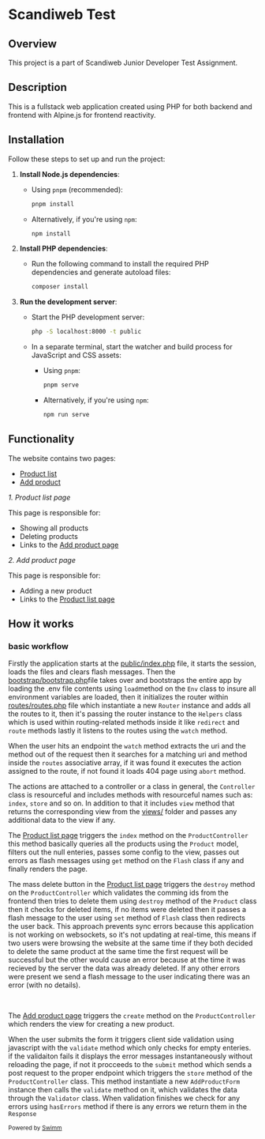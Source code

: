 # Scandiweb Test

## Overview

This project is a part of Scandiweb Junior Developer Test Assignment.

## Description

This is a fullstack web application created using PHP for both backend and frontend with Alpine.js for frontend reactivity.

## Installation

Follow these steps to set up and run the project:

1. **Install Node.js dependencies**:
   - Using `pnpm` (recommended):
     ```bash
     pnpm install
     ```
   - Alternatively, if you're using `npm`:
     ```bash
     npm install
     ```

2. **Install PHP dependencies**:
   - Run the following command to install the required PHP dependencies and generate autoload files:
     ```bash
     composer install
     ```

3. **Run the development server**:
   - Start the PHP development server:
     ```bash
     php -S localhost:8000 -t public
     ```

   - In a separate terminal, start the watcher and build process for JavaScript and CSS assets:
     - Using `pnpm`:
       ```bash
       pnpm serve
       ```
     - Alternatively, if you're using `npm`:
       ```bash
       npm run serve
       ```

## Functionality

The website contains two pages:

- [Product list](https://scandiweb-test.infinityfreeapp.com/)
- [Add product](https://scandiweb-test.infinityfreeapp.com/add-product)

*1\. Product list page*

This page is responsible for:

- Showing all products
- Deleting products
- Links to the [Add product page](https://scandiweb-test.infinityfreeapp.com/add-product)

*2\. Add product page*

This page is responsible for:

- Adding a new product
- Links to the [Product list page](https://scandiweb-test.infinityfreeapp.com/)

## How it works

### basic workflow

Firstly the application starts at the <SwmPath>[public/index.php](/public/index.php)</SwmPath> file, it starts the session, loads the files and clears flash messages. Then the <SwmPath>[bootstrap/bootstrap.php](/bootstrap/bootstrap.php)</SwmPath>file takes over and bootstraps the entire app by loading the .env file contents using <SwmToken path="/lib/Env.php" pos="16:7:7" line-data="    public static function load(string $path)">`load`</SwmToken>method on the <SwmToken path="/lib/Env.php" pos="7:2:2" line-data="class Env">`Env`</SwmToken> class to insure all environment variables are loaded, then it initializes the router within <SwmPath>[routes/routes.php](/routes/routes.php)</SwmPath> file which instantiate a new <SwmToken path="/app/router/Router.php" pos="15:2:2" line-data="class Router">`Router`</SwmToken> instance and adds all the routes to it, then it's passing the router instance to the <SwmToken path="/lib/Helpers.php" pos="12:2:2" line-data="class Helpers">`Helpers`</SwmToken> class which is used within routing-related methods inside it like <SwmToken path="/lib/Helpers.php" pos="72:7:7" line-data="    public static function redirect(string $to): void">`redirect`</SwmToken> and <SwmToken path="/lib/Helpers.php" pos="61:7:7" line-data="    public static function route(string $name): string|null">`route`</SwmToken> methods lastly it listens to the routes using the <SwmToken path="/app/router/Router.php" pos="126:5:5" line-data="    public function watch()">`watch`</SwmToken> method.

When the user hits an endpoint the <SwmToken path="/app/router/Router.php" pos="126:5:5" line-data="    public function watch()">`watch`</SwmToken> method extracts the uri and the method out of the request then it searches for a matching uri and method inside the <SwmToken path="/app/router/Router.php" pos="22:6:6" line-data="    private array $routes = [];">`routes`</SwmToken> associative array, if it was found it executes the action assigned to the route, if not found it loads 404 page using <SwmToken path="/app/router/Router.php" pos="152:7:7" line-data="    public static function abort(int $statusCode = Http::NOT_FOUND): void">`abort`</SwmToken> method.

The actions are attached to a controller or a class in general, the <SwmToken path="/app/controllers/Controller.php" pos="7:4:4" line-data="abstract class Controller">`Controller`</SwmToken> class is resourceful and includes methods with resourceful names such as: <SwmToken path="/app/controllers/Controller.php" pos="12:7:7" line-data="    public static function index()">`index`</SwmToken>, <SwmToken path="/app/controllers/Controller.php" pos="26:7:7" line-data="    public static function store()">`store`</SwmToken> and so on. In addition to that it includes <SwmToken path="/app/controllers/Controller.php" pos="44:7:7" line-data="    public static function view(string $view, $data = [])">`view`</SwmToken> method that returns the corresponding view from the <SwmPath>[views/](/views/)</SwmPath> folder and passes any additional data  to the view if any.

The [Product list page](https://scandiweb-test.infinityfreeapp.com/) triggers the <SwmToken path="/app/controllers/ProductController.php" pos="26:7:7" line-data="    public static function index()">`index`</SwmToken> method on the <SwmToken path="/app/controllers/ProductController.php" pos="15:2:2" line-data="class ProductController extends Controller">`ProductController`</SwmToken> this method basically queries all the products using the <SwmToken path="/app/models/Product.php" pos="11:2:2" line-data="class Product extends Model">`Product`</SwmToken> model, filters out the null enteries, passes some config to the view, passes out errors as flash messages using <SwmToken path="/app/sessions/Flash.php" pos="29:7:7" line-data="    public static function get(string $key, mixed $default = null): mixed">`get`</SwmToken> method on the <SwmToken path="/app/sessions/Flash.php" pos="8:5:5" line-data=" * Class Flash">`Flash`</SwmToken> class if any and finally renders the page.

The mass delete button in the [Product list page](https://scandiweb-test.infinityfreeapp.com/) triggers the <SwmToken path="/app/controllers/ProductController.php" pos="172:7:7" line-data="    public static function destroy()">`destroy`</SwmToken> method on the <SwmToken path="/app/controllers/ProductController.php" pos="15:2:2" line-data="class ProductController extends Controller">`ProductController`</SwmToken> which validates the comming ids from the frontend then tries to delete them using <SwmToken path="/app/models/Model.php" pos="103:7:7" line-data="    public static function destroy(array $ids): bool|PDOStatement">`destroy`</SwmToken> method of the <SwmToken path="/app/models/Product.php" pos="11:2:2" line-data="class Product extends Model">`Product`</SwmToken> class then it checks for deleted items, if no items were deleted then it passes a flash message to the user using <SwmToken path="/app/sessions/Flash.php" pos="41:7:7" line-data="    public static function set(string $key, mixed $value): void">`set`</SwmToken> method of <SwmToken path="/app/sessions/Flash.php" pos="8:5:5" line-data=" * Class Flash">`Flash`</SwmToken> class then redirects the user back. This approach prevents sync errors because this application is not working on websockets, so it's not updating at real-time, this means if two users were browsing the website at the same time if they both decided to delete the same product at the same time the first request will be successful but the other would cause an error because at the time it was recieved by the server the data was already deleted. If any other errors were present we send a flash message to the user indicating there was an error (with no details).

&nbsp;

The [Add product page](https://scandiweb-test.infinityfreeapp.com/add-product) triggers the <SwmToken path="/app/controllers/ProductController.php" pos="79:7:7" line-data="    public static function create()">`create`</SwmToken> method on the <SwmToken path="/app/controllers/ProductController.php" pos="15:2:2" line-data="class ProductController extends Controller">`ProductController`</SwmToken> which renders the view for creating a new product.

When the user submits the form it triggers client side validation using javascript with the <SwmToken path="/public/assets/js/main.js" pos="62:1:1" line-data="  validate(form) {">`validate`</SwmToken> method which only checks for empty enteries. if the validaiton fails it displays the error messages instantaneously without reloading the page, if not it procceeds to the <SwmToken path="/public/assets/js/main.js" pos="84:3:3" line-data="  async submit(form) {">`submit`</SwmToken> method which sends a post request to the proper endpoint which triggers the <SwmToken path="/app/controllers/ProductController.php" pos="102:7:7" line-data="    public static function store()">`store`</SwmToken> method of the <SwmToken path="/app/controllers/ProductController.php" pos="15:2:2" line-data="class ProductController extends Controller">`ProductController`</SwmToken> class. This method instantiate a new <SwmToken path="/app/forms/AddProductForm.php" pos="16:2:2" line-data="class AddProductForm implements FormInterface">`AddProductForm`</SwmToken> instance then calls the <SwmToken path="/app/forms/AddProductForm.php" pos="44:5:5" line-data="    public function validate(array $formData): void">`validate`</SwmToken> method on it, which validates the data through the <SwmToken path="/lib/Validator.php" pos="5:2:2" line-data="class Validator">`Validator`</SwmToken> class. When validation finishes we check for any errors using <SwmToken path="/app/forms/AddProductForm.php" pos="116:5:5" line-data="    public function hasErrors(): bool">`hasErrors`</SwmToken> method if there is any errors we return them in the <SwmToken path="/app/http/Response.php" pos="12:2:2" line-data="class Response">`Response`</SwmToken>

<SwmMeta version="3.0.0" repo-id="Z2l0aHViJTNBJTNBU2NhbmRpd2ViLXRlc3QlM0ElM0FBaG1lZE9zbWFuMTAx" repo-name="Scandiweb-test"><sup>Powered by [Swimm](https://app.swimm.io/)</sup></SwmMeta>
